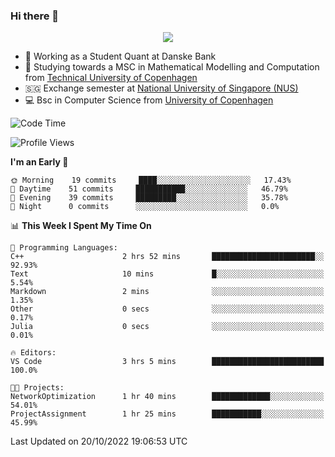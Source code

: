 ### Hi there 👋

<p align="center">
  <img src="https://media4.giphy.com/media/3ohzdKy5Z8TChSDuiA/giphy.gif?cid=ecf05e47r69cojk56gup9q8mep9liy48s94dn2uxsfh6fv39&rid=giphy.gif&ct=g" />
</p>

* 🏦 Working as a Student Quant at Danske Bank
* 🧮 Studying towards a MSC in Mathematical Modelling and Computation from [Technical University of Copenhagen](https://www.dtu.dk)
* 🇸🇬 Exchange semester at [National University of Singapore (NUS)](https://www.nus.edu.sg)
* 💻 Bsc in Computer Science from [University of Copenhagen](https://www.ku.dk/english/)


<!--START_SECTION:waka-->
![Code Time](http://img.shields.io/badge/Code%20Time-15%20hrs%206%20mins-blue)

![Profile Views](http://img.shields.io/badge/Profile%20Views-0-blue)

**I'm an Early 🐤** 

```text
🌞 Morning    19 commits     ████░░░░░░░░░░░░░░░░░░░░░   17.43% 
🌆 Daytime    51 commits     ███████████░░░░░░░░░░░░░░   46.79% 
🌃 Evening    39 commits     █████████░░░░░░░░░░░░░░░░   35.78% 
🌙 Night      0 commits      ░░░░░░░░░░░░░░░░░░░░░░░░░   0.0%

```


📊 **This Week I Spent My Time On** 

```text
💬 Programming Languages: 
C++                      2 hrs 52 mins       ███████████████████████░░   92.93% 
Text                     10 mins             █░░░░░░░░░░░░░░░░░░░░░░░░   5.54% 
Markdown                 2 mins              ░░░░░░░░░░░░░░░░░░░░░░░░░   1.35% 
Other                    0 secs              ░░░░░░░░░░░░░░░░░░░░░░░░░   0.17% 
Julia                    0 secs              ░░░░░░░░░░░░░░░░░░░░░░░░░   0.01%

🔥 Editors: 
VS Code                  3 hrs 5 mins        █████████████████████████   100.0%

🐱‍💻 Projects: 
NetworkOptimization      1 hr 40 mins        █████████████░░░░░░░░░░░░   54.01% 
ProjectAssignment        1 hr 25 mins        ███████████░░░░░░░░░░░░░░   45.99%

```


 Last Updated on 20/10/2022 19:06:53 UTC
<!--END_SECTION:waka-->
